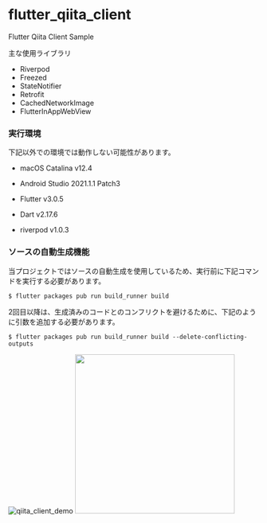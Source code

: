 # flutter_qiita_client

Flutter Qiita Client Sample

主な使用ライブラリ
- Riverpod
- Freezed
- StateNotifier
- Retrofit
- CachedNetworkImage
- FlutterInAppWebView

### 実行環境
下記以外での環境では動作しない可能性があります。

- macOS Catalina v12.4
- Android Studio 2021.1.1 Patch3
- Flutter v3.0.5
- Dart v2.17.6

- riverpod v1.0.3

### ソースの自動生成機能
当プロジェクトではソースの自動生成を使用しているため、実行前に下記コマンドを実行する必要があります。

```shell script
$ flutter packages pub run build_runner build
```

2回目以降は、生成済みのコードとのコンフリクトを避けるために、下記のように引数を追加する必要があります。

```shell script
$ flutter packages pub run build_runner build --delete-conflicting-outputs
```


![qiita_client_demo](https://user-images.githubusercontent.com/13247335/185733944-5ecf3cc4-2fab-43e3-b7c9-61e125f86072.gif)
<img width="320" src="https://user-images.githubusercontent.com/13247335/185733944-5ecf3cc4-2fab-43e3-b7c9-61e125f86072.gif"/>
